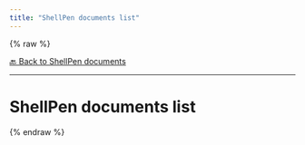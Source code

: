 ```yaml
---
title: "ShellPen documents list"
---
```


{% raw %}





[🔙 Back to ShellPen documents](/api/ShellPen/documents)

---







<!-- Todo, if there are no subcommands under the child commands, use a smaller heading size -->


# ShellPen documents list












  
{% endraw %}
